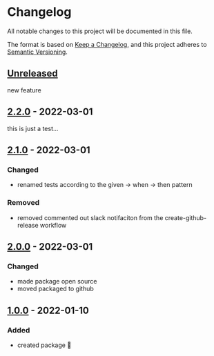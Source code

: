 # Changelog

All notable changes to this project will be documented in this file.

The format is based on [Keep a Changelog](https://keepachangelog.com/en/1.0.0/),
and this project adheres to [Semantic Versioning](https://semver.org/spec/v2.0.0.html).

## [Unreleased]
new feature

## [2.2.0] - 2022-03-01

this is just a test...

## [2.1.0] - 2022-03-01

### Changed

-   renamed tests according to the given -> when -> then pattern

### Removed

-   removed commented out slack notifaciton from the create-github-release workflow

## [2.0.0] - 2022-03-01

### Changed

-   made package open source
-   moved packaged to github

## [1.0.0] - 2022-01-10

### Added

-   created package :tada: 

[Unreleased]: https://github.com/neolution-ch/als-context/compare/2.2.0...HEAD

[2.2.0]: https://github.com/neolution-ch/als-context/compare/2.1.0...2.2.0

[2.1.0]: https://github.com/neolution-ch/als-context/compare/2.0.0...2.1.0

[2.0.0]: https://github.com/neolution-ch/als-context/compare/1.0.0...2.0.0

[1.0.0]: https://github.com/neolution-ch/als-context/compare/HEAD...HEAD
